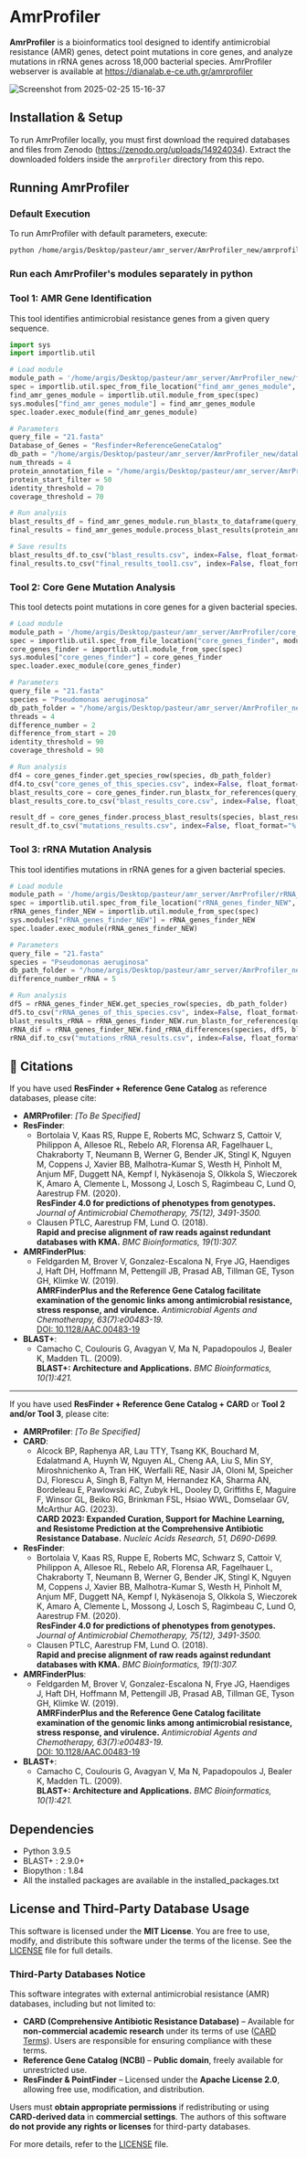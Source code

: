 # AmrProfiler

**AmrProfiler** is a bioinformatics tool designed to identify antimicrobial resistance (AMR) genes, detect point mutations in core genes, and analyze mutations in rRNA genes across 18,000 bacterial species.
AmrProfiler webserver is available at https://dianalab.e-ce.uth.gr/amrprofiler

![Screenshot from 2025-02-25 15-16-37](https://github.com/user-attachments/assets/a4cbfbd8-92fb-4057-896d-34e34dd22c7e)



## Installation & Setup

To run AmrProfiler locally, you must first download the required databases and files from Zenodo (https://zenodo.org/uploads/14924034). Extract the downloaded folders inside the `amrprofiler` directory from this repo.

## Running AmrProfiler

### Default Execution

To run AmrProfiler with default parameters, execute:

```sh
python /home/argis/Desktop/pasteur/amr_server/AmrProfiler_new/amrprofiler.py "Lar4933_contigs.fasta" "Staphylococcus aureus"
```

### Run each AmrProfiler's modules separately in python

### Tool 1: AMR Gene Identification

This tool identifies antimicrobial resistance genes from a given query sequence.

```python
import sys
import importlib.util

# Load module
module_path = '/home/argis/Desktop/pasteur/amr_server/AmrProfiler_new/find_amr_genes_module.py'
spec = importlib.util.spec_from_file_location("find_amr_genes_module", module_path)
find_amr_genes_module = importlib.util.module_from_spec(spec)
sys.modules["find_amr_genes_module"] = find_amr_genes_module
spec.loader.exec_module(find_amr_genes_module)

# Parameters
query_file = "21.fasta"
Database_of_Genes = "Resfinder+ReferenceGeneCatalog"
db_path = "/home/argis/Desktop/pasteur/amr_server/AmrProfiler_new/databases/all/amrFinder_ResFinder" if Database_of_Genes == "Resfinder+ReferenceGeneCatalog" else "/home/argis/Desktop/pasteur/amr_server/AmrProfiler_new/databases/all/all_amr"
num_threads = 4
protein_annotation_file = "/home/argis/Desktop/pasteur/amr_server/AmrProfiler_new/databases/genes_annotation_databases.csv"
protein_start_filter = 50
identity_threshold = 70
coverage_threshold = 70

# Run analysis
blast_results_df = find_amr_genes_module.run_blastx_to_dataframe(query_file, db_path, num_threads)
final_results = find_amr_genes_module.process_blast_results(protein_annotation_file, blast_results_df, query_file, protein_start_filter, identity_threshold, coverage_threshold)

# Save results
blast_results_df.to_csv("blast_results.csv", index=False, float_format="%.6f")
final_results.to_csv("final_results_tool1.csv", index=False, float_format="%.6f")
```

### Tool 2: Core Gene Mutation Analysis

This tool detects point mutations in core genes for a given bacterial species.

```python
# Load module
module_path = '/home/argis/Desktop/pasteur/amr_server/AmrProfiler/core_genes_finder.py'
spec = importlib.util.spec_from_file_location("core_genes_finder", module_path)
core_genes_finder = importlib.util.module_from_spec(spec)
sys.modules["core_genes_finder"] = core_genes_finder
spec.loader.exec_module(core_genes_finder)

# Parameters
query_file = "21.fasta"
species = "Pseudomonas aeruginosa"
db_path_folder = "/home/argis/Desktop/pasteur/amr_server/AmrProfiler_new/refseq/"
threads = 4
difference_number = 2
difference_from_start = 20
identity_threshold = 90
coverage_threshold = 90

# Run analysis
df4 = core_genes_finder.get_species_row(species, db_path_folder)
df4.to_csv("core_genes_of_this_species.csv", index=False, float_format="%.6f")
blast_results_core = core_genes_finder.run_blastx_for_references(query_file, df4, db_path_folder)
blast_results_core.to_csv("blast_results_core.csv", index=False, float_format="%.6f")

result_df = core_genes_finder.process_blast_results(species, blast_results_core, query_file, df4, difference_number, db_path_folder, difference_from_start, identity_threshold, coverage_threshold)
result_df.to_csv("mutations_results.csv", index=False, float_format="%.6f")
```

### Tool 3: rRNA Mutation Analysis

This tool identifies mutations in rRNA genes for a given bacterial species.

```python
# Load module
module_path = '/home/argis/Desktop/pasteur/amr_server/AmrProfiler/rRNA_genes_finder_NEW.py'
spec = importlib.util.spec_from_file_location("rRNA_genes_finder_NEW", module_path)
rRNA_genes_finder_NEW = importlib.util.module_from_spec(spec)
sys.modules["rRNA_genes_finder_NEW"] = rRNA_genes_finder_NEW
spec.loader.exec_module(rRNA_genes_finder_NEW)

# Parameters
query_file = "21.fasta"
species = "Pseudomonas aeruginosa"
db_path_folder = "/home/argis/Desktop/pasteur/amr_server/AmrProfiler_new/db/"
difference_number_rRNA = 5

# Run analysis
df5 = rRNA_genes_finder_NEW.get_species_row(species, db_path_folder)
df5.to_csv("rRNA_genes_of_this_species.csv", index=False, float_format="%.6f")
blast_results_rRNA = rRNA_genes_finder_NEW.run_blastn_for_references(query_file, df5, db_path_folder)
rRNA_dif = rRNA_genes_finder_NEW.find_rRNA_differences(species, df5, blast_results_rRNA, query_file, df5, db_path_folder, difference_number_rRNA, 5)
rRNA_dif.to_csv("mutations_rRNA_results.csv", index=False, float_format="%.6f")
```

## 📖 Citations

If you have used **ResFinder + Reference Gene Catalog** as reference databases, please cite:

- **AMRProfiler**: *[To Be Specified]*  
- **ResFinder**:  
  - Bortolaia V, Kaas RS, Ruppe E, Roberts MC, Schwarz S, Cattoir V, Philippon A, Allesoe RL, Rebelo AR, Florensa AR, Fagelhauer L, Chakraborty T, Neumann B, Werner G, Bender JK, Stingl K, Nguyen M, Coppens J, Xavier BB, Malhotra-Kumar S, Westh H, Pinholt M, Anjum MF, Duggett NA, Kempf I, Nykäsenoja S, Olkkola S, Wieczorek K, Amaro A, Clemente L, Mossong J, Losch S, Ragimbeau C, Lund O, Aarestrup FM. (2020).  
    **ResFinder 4.0 for predictions of phenotypes from genotypes.** *Journal of Antimicrobial Chemotherapy, 75(12), 3491-3500.*  
  - Clausen PTLC, Aarestrup FM, Lund O. (2018).  
    **Rapid and precise alignment of raw reads against redundant databases with KMA.** *BMC Bioinformatics, 19(1):307.*  
- **AMRFinderPlus**:  
  - Feldgarden M, Brover V, Gonzalez-Escalona N, Frye JG, Haendiges J, Haft DH, Hoffmann M, Pettengill JB, Prasad AB, Tillman GE, Tyson GH, Klimke W. (2019).  
    **AMRFinderPlus and the Reference Gene Catalog facilitate examination of the genomic links among antimicrobial resistance, stress response, and virulence.** *Antimicrobial Agents and Chemotherapy, 63(7):e00483-19.*  
    [DOI: 10.1128/AAC.00483-19](https://doi.org/10.1128/AAC.00483-19)  
- **BLAST+**:  
  - Camacho C, Coulouris G, Avagyan V, Ma N, Papadopoulos J, Bealer K, Madden TL. (2009).  
    **BLAST+: Architecture and Applications.** *BMC Bioinformatics, 10(1):421.*  

---

If you have used **ResFinder + Reference Gene Catalog + CARD** or **Tool 2 and/or Tool 3**, please cite:

- **AMRProfiler**: *[To Be Specified]*  
- **CARD**:  
  - Alcock BP, Raphenya AR, Lau TTY, Tsang KK, Bouchard M, Edalatmand A, Huynh W, Nguyen AL, Cheng AA, Liu S, Min SY, Miroshnichenko A, Tran HK, Werfalli RE, Nasir JA, Oloni M, Speicher DJ, Florescu A, Singh B, Faltyn M, Hernandez KA, Sharma AN, Bordeleau E, Pawlowski AC, Zubyk HL, Dooley D, Griffiths E, Maguire F, Winsor GL, Beiko RG, Brinkman FSL, Hsiao WWL, Domselaar GV, McArthur AG. (2023).  
    **CARD 2023: Expanded Curation, Support for Machine Learning, and Resistome Prediction at the Comprehensive Antibiotic Resistance Database.** *Nucleic Acids Research, 51, D690-D699.*  
- **ResFinder**:  
  - Bortolaia V, Kaas RS, Ruppe E, Roberts MC, Schwarz S, Cattoir V, Philippon A, Allesoe RL, Rebelo AR, Florensa AR, Fagelhauer L, Chakraborty T, Neumann B, Werner G, Bender JK, Stingl K, Nguyen M, Coppens J, Xavier BB, Malhotra-Kumar S, Westh H, Pinholt M, Anjum MF, Duggett NA, Kempf I, Nykäsenoja S, Olkkola S, Wieczorek K, Amaro A, Clemente L, Mossong J, Losch S, Ragimbeau C, Lund O, Aarestrup FM. (2020).  
    **ResFinder 4.0 for predictions of phenotypes from genotypes.** *Journal of Antimicrobial Chemotherapy, 75(12), 3491-3500.*  
  - Clausen PTLC, Aarestrup FM, Lund O. (2018).  
    **Rapid and precise alignment of raw reads against redundant databases with KMA.** *BMC Bioinformatics, 19(1):307.*  
- **AMRFinderPlus**:  
  - Feldgarden M, Brover V, Gonzalez-Escalona N, Frye JG, Haendiges J, Haft DH, Hoffmann M, Pettengill JB, Prasad AB, Tillman GE, Tyson GH, Klimke W. (2019).  
    **AMRFinderPlus and the Reference Gene Catalog facilitate examination of the genomic links among antimicrobial resistance, stress response, and virulence.** *Antimicrobial Agents and Chemotherapy, 63(7):e00483-19.*  
    [DOI: 10.1128/AAC.00483-19](https://doi.org/10.1128/AAC.00483-19)  
- **BLAST+**:  
  - Camacho C, Coulouris G, Avagyan V, Ma N, Papadopoulos J, Bealer K, Madden TL. (2009).  
    **BLAST+: Architecture and Applications.** *BMC Bioinformatics, 10(1):421.*  


## Dependencies

- Python 3.9.5
- BLAST+ : 2.9.0+
- Biopython : 1.84
- All the installed packages are available in the installed_packages.txt

  
## License and Third-Party Database Usage

This software is licensed under the **MIT License**. You are free to use, modify, and distribute this software under the terms of the license. See the [LICENSE](LICENSE) file for full details.

### Third-Party Databases Notice
This software integrates with external antimicrobial resistance (AMR) databases, including but not limited to:

- **CARD (Comprehensive Antibiotic Resistance Database)** – Available for **non-commercial academic research** under its terms of use ([CARD Terms](https://card.mcmaster.ca/about)). Users are responsible for ensuring compliance with these terms.
- **Reference Gene Catalog (NCBI)** – **Public domain**, freely available for unrestricted use.
- **ResFinder & PointFinder** – Licensed under the **Apache License 2.0**, allowing free use, modification, and distribution.

Users must **obtain appropriate permissions** if redistributing or using **CARD-derived data** in **commercial settings**. The authors of this software **do not provide any rights or licenses** for third-party databases.

For more details, refer to the [LICENSE](LICENSE) file.

